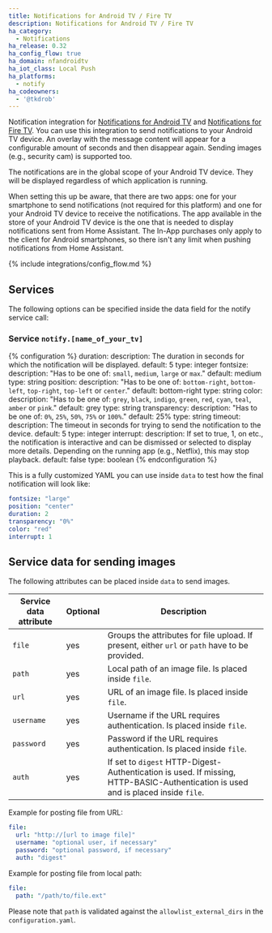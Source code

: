 ```yaml
---
title: Notifications for Android TV / Fire TV
description: Notifications for Android TV / Fire TV
ha_category:
  - Notifications
ha_release: 0.32
ha_config_flow: true
ha_domain: nfandroidtv
ha_iot_class: Local Push
ha_platforms:
  - notify
ha_codeowners:
  - '@tkdrob'
---
```


Notification integration for [Notifications for Android TV](https://play.google.com/store/apps/details?id=de.cyberdream.androidtv.notifications.google) and [Notifications for Fire TV](https://www.amazon.com/Christian-Fees-Notifications-for-Fire/dp/B00OESCXEK). You can use this integration to send notifications to your Android TV device. An overlay with the message content will appear for a configurable amount of seconds and then disappear again. Sending images (e.g., security cam) is supported too.

The notifications are in the global scope of your Android TV device. They will be displayed regardless of which application is running.

When setting this up be aware, that there are two apps: one for your smartphone to send notifications (not required for this platform) and one for your Android TV device to receive the notifications. The app available in the store of your Android TV device is the one that is needed to display notifications sent from Home Assistant. The In-App purchases only apply to the client for Android smartphones, so there isn't any limit when pushing notifications from Home Assistant.

{% include integrations/config_flow.md %}

## Services

The following options can be specified inside the data field for the notify service call:

### Service `notify.[name_of_your_tv]`

{% configuration %}
duration:
  description: The duration in seconds for which the notification will be displayed.
  default: 5
  type: integer
fontsize:
  description: "Has to be one of: `small`, `medium`, `large` or `max`."
  default: medium
  type: string
position:
  description: "Has to be one of: `bottom-right`, `bottom-left`, `top-right`, `top-left` or `center`."
  default: bottom-right
  type: string
color:
  description: "Has to be one of: `grey`, `black`, `indigo`, `green`, `red`, `cyan`, `teal`, `amber` or `pink`."
  default: grey
  type: string
transparency:
  description: "Has to be one of: `0%`, `25%`, `50%`, `75%` or `100%`."
  default: 25%
  type: string
timeout:
  description: The timeout in seconds for trying to send the notification to the device.
  default: 5
  type: integer
interrupt:
  description: If set to true, 1, on etc., the notification is interactive and can be dismissed or selected to display more details. Depending on the running app (e.g., Netflix), this may stop playback.
  default: false
  type: boolean
{% endconfiguration %}

This is a fully customized YAML you can use inside `data` to test how the final notification will look like:

```yaml
fontsize: "large"
position: "center"
duration: 2
transparency: "0%"
color: "red"
interrupt: 1
```

## Service data for sending images

The following attributes can be placed inside `data` to send images.

| Service data attribute | Optional | Description |
| ---------------------- | -------- | ----------- |
| `file`                 |      yes | Groups the attributes for file upload. If present, either `url` or `path` have to be provided.
| `path`                |      yes | Local path of an image file. Is placed inside `file`.
| `url`                  |      yes | URL of an image file. Is placed inside `file`.
| `username`             |      yes | Username if the URL requires authentication. Is placed inside `file`.
| `password`             |      yes | Password if the URL requires authentication. Is placed inside `file`.
| `auth`                 |      yes | If set to `digest` HTTP-Digest-Authentication is used. If missing, HTTP-BASIC-Authentication is used and is placed inside `file`.

Example for posting file from URL:

```yaml
file:
  url: "http://[url to image file]"
  username: "optional user, if necessary"
  password: "optional password, if necessary"
  auth: "digest"
```

Example for posting file from local path:

```yaml
file:
  path: "/path/to/file.ext"
```

Please note that `path` is validated against the `allowlist_external_dirs` in the `configuration.yaml`.
